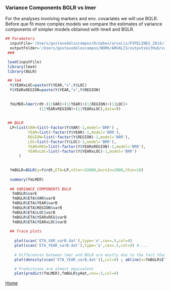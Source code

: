 ### Variance Components BGLR vs lmer

  For the analyses involving markers and env. covariates we will use BGLR. Before que fit more complex models we compare the estimates of variance components of simpler models obtained with lme4 and BGLR.

   
```R
## Parameters
  inputFile='/Users/gustavodeloscampos/Dropbox/arvalis/PIPELINES_2014/input/standardized_data.RData'
  outputFolder='/Users/gustavodeloscampos/WORK/ARVALIS/outputsGitHub/varComp_bglr/'
 ###

 load(inputFile)
 library(lme4)
 library(BGLR)

 ## lm4
  Y$YEARxLOC=paste(Y$YEAR,"x",Y$LOC)
  Y$YEARxREGION=paste(Y$YEAR,"x",Y$REGION)
  
  
  fmLMER=lmer(rdt~(1|VAR)+(1|YEAR)+(1|REGION)+(1|LOC)+
               (1|YEARxREGION)+(1|YEARxLOC),data=Y)  
 
 
 ## BGLR
  LP=list(VAR=list(~factor(Y$VAR)-1,model='BRR') ,
          YEAR=list(~factor(Y$YEAR)-1,model='BRR'),
          REGION=list(~factor(Y$REGION)-1,model='BRR'),
          LOC=list(~factor(Y$LOC)-1,model='BRR'),
          YEARxREG=list(~factor(Y$YEARxREGION)-1,model='BRR'),
          YEARxLOC=list(~factor(Y$YEARxLOC)-1,model='BRR')
      )
      
      
  fmBGLR=BGLR(y=Y$rdt,ETA=LP,nIter=32000,burnIn=2000,thin=10)  
 
  summary(fmLMER)
  
  ## VARIANCE COMPONENTS BGLR
   fmBGLR$varE
   fmBGLR$ETA$VAR$varB
   fmBGLR$ETA$YEAR$varB
   fmBGLR$ETA$REGION$varB
   fmBGLR$ETA$LOC$varB
   fmBGLR$ETA$YEARxREG$varB
   fmBGLR$ETA$YEARxLOC$varB
   
  ## Trace plots
  
    plot(scan('ETA_VAR_varB.dat'),type='o',cex=.5,col=4)
    plot(scan('ETA_YEAR_varB.dat'),type='o',cex=.5,col=4) #....
    
    # Differences between lmer and BGLR are mostly due to the fact that BGLR reports posterior means not post. modes
    plot(density(scan('ETA_YEAR_varB.dat')),col=4) ; abline(v=fmBGLR$ETA$YEAR$varB,lty=2,col=2 )

    # Predictions are almost equivalent
    plot(predict(fmLMER),fmBGLR$yHat,cex=.5,col=4)
```
[Home](https://github.com/gdlc/ARVALIS/blob/master/README.md)
